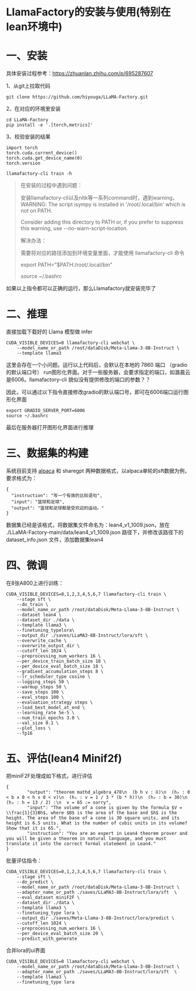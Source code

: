 # LlamaFactory的安装与使用(特别在lean环境中)

# 一、安装

具体安装过程参考：https://zhuanlan.zhihu.com/p/695287607

1、从git上拉取代码

```
git clone https://github.com/hiyouga/LLaMA-Factory.git

```

2、在对应的环境里安装

```
cd LLaMA-Factory
pip install -e '.[torch,metrics]'

```

3、校验安装的结果

```
import torch
torch.cuda.current_device()
torch.cuda.get_device_name(0)
torch.version

```

```
llamafactory-cli train -h

```

> 在安装的过程中遇到问题：
> 
> 
> 安装llamafactory-cli以及nltk等一系列command时，遇到warning，WARNING: The script isympy is installed in '/root/.local/bin' which is not on PATH.
> 
> Consider adding this directory to PATH or, if you prefer to suppress this warning, use --no-warn-script-location.
> 
> 解决办法：
> 
> 需要将对应的路径添加到环境变量里面，才能使用 llamafactory-cli 命令
> 
> export PATH="$PATH:/root/.local/bin"
> 
> source ~/.bashrc
> 

如果以上指令都可以正确的运行，那么Llamafactory就安装完毕了

# 二、推理

直接加载下载好的 Llama 模型做 infer

```
CUDA_VISIBLE_DEVICES=0 llamafactory-cli webchat \
    --model_name_or_path /root/dataDisk/Meta-Llama-3-8B-Instruct \
    --template llama3

```

这里会存在一个小问题。运行以上代码后，会默认在本地的 7860 端口 （gradio的默认端口号） run图形化界面。对于一些服务器，会要求指定的端口，如潞晨云是6006。llamafactory-cli 貌似没有提供修改的端口的参数？？

因此，可以通过以下指令直接修改gradio的默认端口号，即可在6006端口运行图形化界面

```
export GRADIO_SERVER_PORT=6006
source ~/.bashrc

```

最后在服务器打开图形化界面进行推理

# 三、数据集的构建

系统目前支持 [alpaca](https://zhida.zhihu.com/search?content_id=242638741&content_type=Article&match_order=1&q=alpaca&zhida_source=entity) 和 sharegpt 两种数据格式，以alpaca单轮的sft数据为例，要求格式为：

```
{
  "instruction": "写一个有效的比较语句",
  "input": "篮球和足球",
  "output": "篮球和足球都是受欢迎的运动。"
}

```

数据集已经是该格式，将数据集文件命名为：lean4_v1_1009.json，放在 ./LLaMA-Factory-main/data/lean4_v1_1009.json 路径下，并修改该路径下的 dataset_info.json 文件，添加数据集lean4

# 四、微调

在8张A800上进行训练：

```
CUDA_VISIBLE_DEVICES=0,1,2,3,4,5,6,7 llamafactory-cli train \
    --stage sft \
    --do_train \
    --model_name_or_path /root/dataDisk/Meta-Llama-3-8B-Instruct \
    --dataset lean4 \
    --dataset_dir ./data \
    --template llama3 \
    --finetuning_typelora\
    --output_dir ./saves/LLaMA3-8B-Instruct/lora/sft \
    --overwrite_cache \
    --overwrite_output_dir \
    --cutoff_len 1024 \
    --preprocessing_num_workers 16 \
    --per_device_train_batch_size 18 \
    --per_device_eval_batch_size 18 \
    --gradient_accumulation_steps 8 \
    --lr_scheduler_type cosine \
    --logging_steps 50 \
    --warmup_steps 50 \
    --save_steps 100 \
    --eval_steps 100 \
    --evaluation_strategy steps \
    --load_best_model_at_end \
    --learning_rate 5e-5 \
    --num_train_epochs 3.0 \
    --val_size 0.1 \
    --plot_loss \
    --fp16

```

# 五、评估(lean4 Minif2f)

把miniF2F处理成如下格式，进行评估

```
{
        "output": "theorem mathd_algebra_478\n  (b h v : ℝ)\n  (h₀ : 0 < b ∧ 0 < h ∧ 0 < v)\n  (h₁ : v = 1 / 3 * (b * h))\n  (h₂ : b = 30)\n  (h₃ : h = 13 / 2) :\n  v = 65 := sorry",
        "input": "The volume of a cone is given by the formula $V = \\frac{1}{3}Bh$, where $B$ is the area of the base and $h$ is the height. The area of the base of a cone is 30 square units, and its height is 6.5 units. What is the number of cubic units in its volume? Show that it is 65.",
        "instruction": "You are an expert in Lean4 theorem prover and you will be given a theorem in natural language, and you must translate it into the correct formal statement in Lean4."
}

```

批量评估指令：

```
CUDA_VISIBLE_DEVICES=0,1,2,3,4,5,6,7 llamafactory-cli train \
    --stage sft \
    --do_predict \
    --model_name_or_path /root/dataDisk/Meta-Llama-3-8B-Instruct \
    --adapter_name_or_path ./saves/LLaMA3-8B-Instruct/lora/sft  \
    --eval_dataset miniF2F \
    --dataset_dir ./data \
    --template llama3 \
    --finetuning_type lora \
    --output_dir ./saves/Meta-Llama-3-8B-Instruct/lora/predict \
    --cutoff_len 1024 \
    --preprocessing_num_workers 16 \
    --per_device_eval_batch_size 20 \
    --predict_with_generate

```

合并lora的ui界面

```
CUDA_VISIBLE_DEVICES=0 llamafactory-cli webchat \
    --model_name_or_path /root/dataDisk/Meta-Llama-3-8B-Instruct \
    --adapter_name_or_path ./saves/LLaMA3-8B-Instruct/lora/sft  \
    --template llama3 \
    --finetuning_type lora

```
